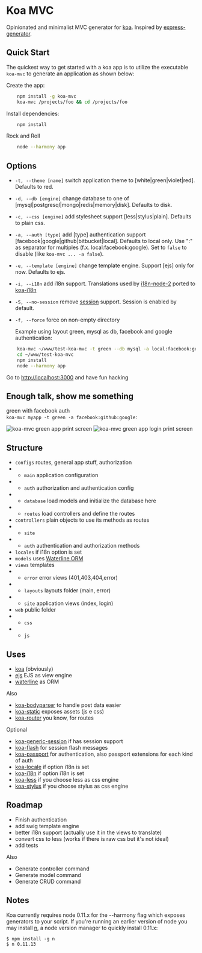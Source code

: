 # Koa MVC

  Opinionated and minimalist MVC generator for [koa](http://koajs.com). Inspired by [express-generator](https://github.com/expressjs/generator).

## Quick Start

 The quickest way to get started with a koa app is to utilize the executable `koa-mvc` to generate an application as shown below:

 Create the app:

```sh
    npm install -g koa-mvc
    koa-mvc /projects/foo && cd /projects/foo
```

 Install dependencies:

```sh
    npm install
```

 Rock and Roll

```sh
    node --harmony app
```

## Options

 - `-t, --theme [name]` switch application theme to <name> [white|green|violet|red]. Defaults to red.
 - `-d, --db [engine]`  change database <engine> to one of [mysql|postgresql|mongo|redis|memory|disk]. Defaults to disk.
 - `-c, --css [engine]`  add stylesheet <engine> support [less|stylus|plain]. Defaults to plain css.
 - `-a, --auth [type]`  add [type] authentication support [facebook|google|github|bitbucket|local]. Defaults to local only.
   Use ":" as separator for multiples (f.x. local:facebook:google). Set to `false` to disable (like `koa-mvc ... -a false`).
 - `-e, --template [engine]`  change template engine. Support [ejs] only for now. Defaults to ejs.
 - `-i, --i18n`  add i18n support. Translations used by [i18n-node-2](https://github.com/jeresig/i18n-node-2) ported to [koa-i18n](https://github.com/fundon/koa-i18n)
 - `-S, --no-session`  remove [session](https://github.com/koajs/generic-session) support. Session is enabled by default.
 - `-f, --force`  force on non-empty directory

   Example using layout green, mysql as db, facebook and google authentication:

```sh
    koa-mvc ~/www/test-koa-mvc -t green --db mysql -a local:facebook:google
    cd ~/www/test-koa-mvc
    npm install
    node --harmony app
```

Go to [http://localhost:3000](http://localhost:3000) and have fun hacking


## Enough talk, show me something

green with facebook auth  
`koa-mvc myapp -t green -a facebook:github:google`:  
  
![koa-mvc green app print screen](https://github.com/gusnips/node-koa-mvc/raw/master/images/green-auth.jpg "koa-mvc green app print screen")
![koa-mvc green app login print screen](https://github.com/gusnips/node-koa-mvc/raw/master/images/green.jpg "koa-mvc green app login print screen")

## Structure

+ `configs` routes, general app stuff, authorization
+ - `main` application configuration
+ - `auth` authorization and authentication config
+ - `database` load models and initialize the database here
+ - `routes` load controllers and define the routes
+ `controllers` plain objects to use its methods as routes
+ - `site`
+ - `auth` authentication and authorization methods
+ `locales` if i18n option is set
+ `models` uses [Waterline ORM](https://github.com/balderdashy/waterline/)
+ `views` templates
+ - `error` error views (401,403,404,error)
+ - `layouts` layouts folder (main, error)
+ - `site` application views (index, login)
+ `web` public folder
+ - `css`
+ - `js`

## Uses

+ [koa](http://koajs.com) (obviously)
+ [ejs](https://github.com/koajs/ejs) EJS as view engine
+ [waterline](https://github.com/balderdashy/waterline) as ORM

Also

+ [koa-bodyparser](https://github.com/koajs/body-parser) to handle post data easier
+ [koa-static](https://github.com/koajs/static) exposes assets (js e css)
+ [koa-router](https://github.com/alexmingoia/koa-router) you know, for routes

Optional
+ [koa-generic-session](https://github.com/koajs/generic-session) if has session support
+ [koa-flash](https://github.com/rickharrison/koa-flash) for session flash messages
+ [koa-passport](https://github.com/rkusa/koa-passport) for authentication, also passport extensions for each kind of auth 
+ [koa-locale](https://github.com/fundon/koa-locale) if option i18n is set
+ [koa-i18n](https://github.com/fundon/koa-i18n) if option i18n is set
+ [koa-less](https://github.com/chosecz/koa-less) if you choose less as css engine
+ [koa-stylus](https://github.com/yosssi/koa-stylus) if you choose stylus as css engine

## Roadmap

+ Finish authentication
+ add swig template engine
+ better i18n support (actually use it in the views to translate)
+ convert css to less (works if there is raw css but it's not ideal)
+ add tests

Also

+ Generate controller command
+ Generate model command
+ Generate CRUD command


## Notes

 Koa currently requires node 0.11.x for the --harmony flag which exposes generators to your script. If you're running an earlier version of node you may install [n](https://github.com/visionmedia/n), a node version manager to quickly install 0.11.x:

```
$ npm install -g n
$ n 0.11.13
```
